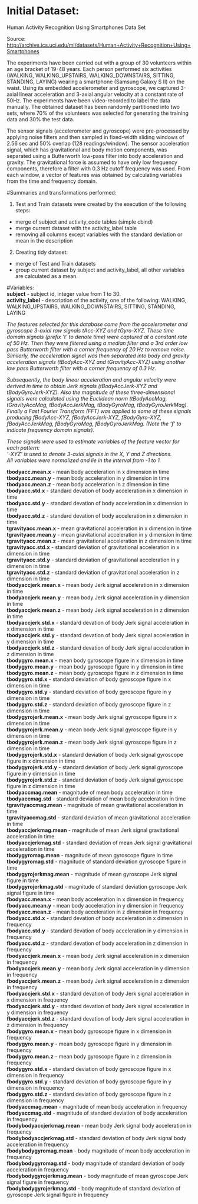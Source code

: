 # Initial Dataset:   
Human Activity Recognition Using Smartphones Data Set 

Source: http://archive.ics.uci.edu/ml/datasets/Human+Activity+Recognition+Using+Smartphones  

The experiments have been carried out with a group of 30 volunteers within an age bracket of 19-48 years. Each person performed six activities (WALKING, WALKING_UPSTAIRS, WALKING_DOWNSTAIRS, SITTING, STANDING, LAYING) wearing a smartphone (Samsung Galaxy S II) on the waist. Using its embedded accelerometer and gyroscope, we captured 3-axial linear acceleration and 3-axial angular velocity at a constant rate of 50Hz. The experiments have been video-recorded to label the data manually. The obtained dataset has been randomly partitioned into two sets, where 70% of the volunteers was selected for generating the training data and 30% the test data.  

The sensor signals (accelerometer and gyroscope) were pre-processed by applying noise filters and then sampled in fixed-width sliding windows of 2.56 sec and 50% overlap (128 readings/window). The sensor acceleration signal, which has gravitational and body motion components, was separated using a Butterworth low-pass filter into body acceleration and gravity. The gravitational force is assumed to have only low frequency components, therefore a filter with 0.3 Hz cutoff frequency was used. From each window, a vector of features was obtained by calculating variables from the time and frequency domain.  

#Summaries and transformations performed:  

1. Test and Train datasets were created by the execution of the following steps:     
+ merge of subject and activity_code tables (simple cbind)  
+ merge current dataset with the activity_label table  
+ removing all columns except variables with the standard deviation or mean in the description  
   
2. Creating tidy dataset:  
 + merge of Test and Train datasets  
 + group current dataset by subject and activity_label, all other variables are calculated as a mean.  


#Variables:  
**subject** - subject id, integer value from 1 to 30.  
**activity_label** - description of the activity, one of the following: WALKING, WALKING_UPSTAIRS, WALKING_DOWNSTAIRS, SITTING, STANDING, LAYING     
   
*The features selected for this database come from the accelerometer and gyroscope 3-axial raw signals tAcc-XYZ and tGyro-XYZ. These time domain signals (prefix 't' to denote time) were captured at a constant rate of 50 Hz. Then they were filtered using a median filter and a 3rd order low pass Butterworth filter with a corner frequency of 20 Hz to remove noise. Similarly, the acceleration signal was then separated into body and gravity acceleration signals (tBodyAcc-XYZ and tGravityAcc-XYZ) using another low pass Butterworth filter with a corner frequency of 0.3 Hz.*   

*Subsequently, the body linear acceleration and angular velocity were derived in time to obtain Jerk signals (tBodyAccJerk-XYZ and tBodyGyroJerk-XYZ). Also the magnitude of these three-dimensional signals were calculated using the Euclidean norm (tBodyAccMag, tGravityAccMag, tBodyAccJerkMag, tBodyGyroMag, tBodyGyroJerkMag). Finally a Fast Fourier Transform (FFT) was applied to some of these signals producing fBodyAcc-XYZ, fBodyAccJerk-XYZ, fBodyGyro-XYZ, fBodyAccJerkMag, fBodyGyroMag, fBodyGyroJerkMag. (Note the 'f' to indicate frequency domain signals).*   

*These signals were used to estimate variables of the feature vector for each pattern:*  
*'-XYZ' is used to denote 3-axial signals in the X, Y and Z directions.*  
*All variables were normalized and lie in the interval from -1 to 1.*   
   
**tbodyacc.mean.x** - mean body acceleration in x dimension in time   
**tbodyacc.mean.y** - mean body acceleration in y dimension in time   
**tbodyacc.mean.z** - mean body acceleration in z dimension in time  
**tbodyacc.std.x** - standard devation of body acceleration in x dimension in time   
**tbodyacc.std.y** - standard devation of body acceleration in x dimension in time   
**tbodyacc.std.z** - standard devation of body acceleration in x dimension in time   
**tgravityacc.mean.x** - mean gravitational acceleration in x dimension in time  
**tgravityacc.mean.y** - mean gravitational acceleration in y dimension in time   
**tgravityacc.mean.z** - mean gravitational acceleration in z dimension in time   
**tgravityacc.std.x** - standard deviation of gravitational acceleration in x dimension in time   
**tgravityacc.std.y** - standard deviation of gravitational acceleration in y dimension in time   
**tgravityacc.std.z** - standard deviation of gravitational acceleration in z dimension in time   
**tbodyaccjerk.mean.x** - mean body Jerk signal acceleration in x dimension in time    
**tbodyaccjerk.mean.y** - mean body Jerk signal acceleration in y dimension in time   
**tbodyaccjerk.mean.z** - mean body Jerk signal acceleration in z dimension in time   
**tbodyaccjerk.std.x** - standard devation of body Jerk signal acceleration in x dimension in time   
**tbodyaccjerk.std.y** - standard devation of body Jerk signal acceleration in y dimension in time   
**tbodyaccjerk.std.z** - standard devation of body Jerk signal acceleration in z dimension in time   
**tbodygyro.mean.x** - mean body gyroscope figure in x dimension in time   
**tbodygyro.mean.y** - mean body gyroscope figure in y dimension in time   
**tbodygyro.mean.z** - mean body gyroscope figure in z dimension in time   
**tbodygyro.std.x** - standard deviation of body gyroscope figure in x dimension in time   
**tbodygyro.std.y** - standard deviation of body gyroscope figure in y dimension in time   
**tbodygyro.std.z** - standard deviation of body gyroscope figure in z dimension in time   
**tbodygyrojerk.mean.x** - mean body Jerk signal gyroscope figure in x dimension in time   
**tbodygyrojerk.mean.y** - mean body Jerk signal gyroscope figure in y dimension in time   
**tbodygyrojerk.mean.z** - mean body Jerk signal gyroscope figure in z dimension in time   
**tbodygyrojerk.std.x** - standard deviation of body Jerk signal gyroscope figure in x dimension in time   
**tbodygyrojerk.std.y** - standard deviation of body Jerk signal gyroscope figure in y dimension in time   
**tbodygyrojerk.std.z** - standard deviation of body Jerk signal gyroscope figure in z dimension in time   
**tbodyaccmag.mean** - magnitude of mean body acceleration in time   
**tbodyaccmag.std** - standard deviation of mean body acceleration in time   
**tgravityaccmag.mean** - magnitude of mean gravitational acceleration in time   
**tgravityaccmag.std** - standard deviation of mean gravitational acceleration in time   
**tbodyaccjerkmag.mean** - magnitude of mean Jerk signal gravitational acceleration in time   
**tbodyaccjerkmag.std** - standard deviation of mean Jerk signal gravitational acceleration in time   
**tbodygyromag.mean** - magnitude of mean gyroscope figure in time   
**tbodygyromag.std** - magnitude of standard deviation gyroscope figure in time   
**tbodygyrojerkmag.mean** - magnitude of mean gyroscope Jerk signal figure in time   
**tbodygyrojerkmag.std** - magnitude of standard deviation gyroscope Jerk signal figure in time   
**fbodyacc.mean.x** - mean body acceleration in x dimension in frequency   
**fbodyacc.mean.y** - mean body acceleration in y dimension in frequency   
**fbodyacc.mean.z** - mean body acceleration in z dimension in frequency   
**fbodyacc.std.x** - standard devation of body acceleration in x dimension in frequency   
**fbodyacc.std.y** - standard devation of body acceleration in y dimension in frequency   
**fbodyacc.std.z** - standard devation of body acceleration in z dimension in frequency   
**fbodyaccjerk.mean.x** - mean body Jerk signal acceleration in x dimension in frequency   
**fbodyaccjerk.mean.y** - mean body Jerk signal acceleration in y dimension in frequency   
**fbodyaccjerk.mean.z** - mean body Jerk signal acceleration in z dimension in frequency   
**fbodyaccjerk.std.x** - standard devation of body Jerk signal acceleration in x dimension in frequency   
**fbodyaccjerk.std.y** - standard devation of body Jerk signal acceleration in y dimension in frequency   
**fbodyaccjerk.std.z** - standard devation of body Jerk signal acceleration in z dimension in frequency   
**fbodygyro.mean.x** - mean body gyroscope figure in x dimension in frequency   
**fbodygyro.mean.y** - mean body gyroscope figure in y dimension in frequency   
**fbodygyro.mean.z** - mean body gyroscope figure in z dimension in frequency   
**fbodygyro.std.x** - standard deviation of body gyroscope figure in x dimension in frequency   
**fbodygyro.std.y** - standard deviation of body gyroscope figure in y dimension in frequency   
**fbodygyro.std.z** - standard deviation of body gyroscope figure in z dimension in frequency   
**fbodyaccmag.mean** - magnitude of mean body acceleration in frequency   
**fbodyaccmag.std** - magnitude of standard deviation of body acceleration in frequency   
**fbodybodyaccjerkmag.mean** - mean body Jerk signal body acceleration in frequency   
**fbodybodyaccjerkmag.std** - standard deviation of body Jerk signal body acceleration in frequency    
**fbodybodygyromag.mean** - body magnitude of mean body acceleration in frequency   
**fbodybodygyromag.std** - body magnitude of standard deviation of body acceleration in frequency   
**fbodybodygyrojerkmag.mean** - body magnitude of mean gyroscope Jerk signal figure in frequency   
**fbodybodygyrojerkmag.std** - body magnitude of standard deviation of gyroscope Jerk signal figure in frequency   

